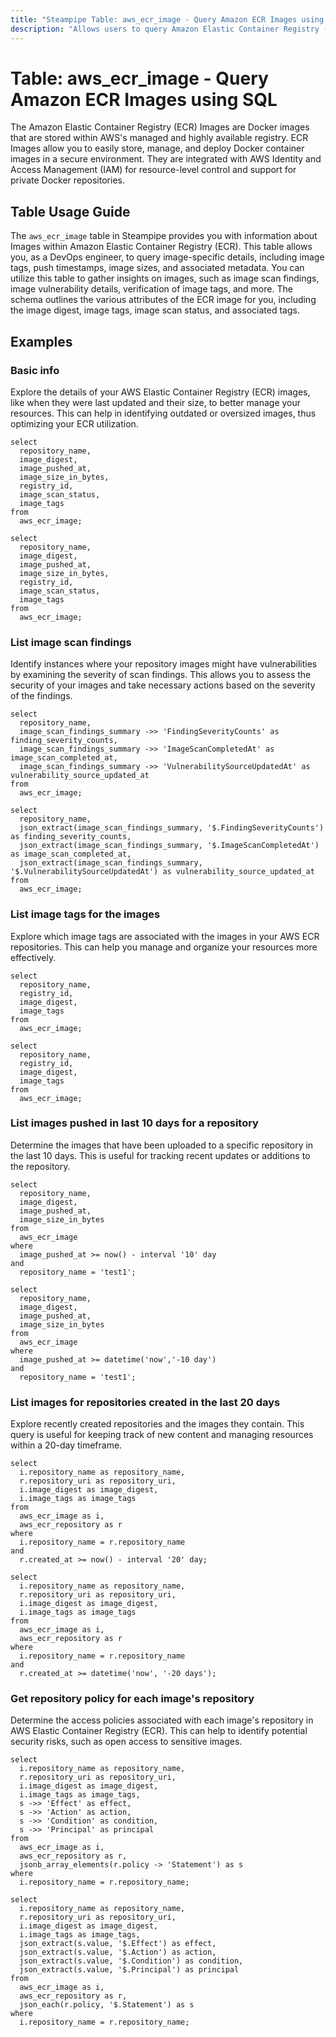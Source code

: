 ```yaml
---
title: "Steampipe Table: aws_ecr_image - Query Amazon ECR Images using SQL"
description: "Allows users to query Amazon Elastic Container Registry (ECR) Images and retrieve detailed information about each image, including image tags, push timestamps, image sizes, and more."
---
```


# Table: aws_ecr_image - Query Amazon ECR Images using SQL

The Amazon Elastic Container Registry (ECR) Images are Docker images that are stored within AWS's managed and highly available registry. ECR Images allow you to easily store, manage, and deploy Docker container images in a secure environment. They are integrated with AWS Identity and Access Management (IAM) for resource-level control and support for private Docker repositories.

## Table Usage Guide

The `aws_ecr_image` table in Steampipe provides you with information about Images within Amazon Elastic Container Registry (ECR). This table allows you, as a DevOps engineer, to query image-specific details, including image tags, push timestamps, image sizes, and associated metadata. You can utilize this table to gather insights on images, such as image scan findings, image vulnerability details, verification of image tags, and more. The schema outlines the various attributes of the ECR image for you, including the image digest, image tags, image scan status, and associated tags.

## Examples

### Basic info
Explore the details of your AWS Elastic Container Registry (ECR) images, like when they were last updated and their size, to better manage your resources. This can help in identifying outdated or oversized images, thus optimizing your ECR utilization.

```sql+postgres
select
  repository_name,
  image_digest,
  image_pushed_at,
  image_size_in_bytes,
  registry_id,
  image_scan_status,
  image_tags
from
  aws_ecr_image;
```

```sql+sqlite
select
  repository_name,
  image_digest,
  image_pushed_at,
  image_size_in_bytes,
  registry_id,
  image_scan_status,
  image_tags
from
  aws_ecr_image;
```

### List image scan findings
Identify instances where your repository images might have vulnerabilities by examining the severity of scan findings. This allows you to assess the security of your images and take necessary actions based on the severity of the findings.

```sql+postgres
select
  repository_name,
  image_scan_findings_summary ->> 'FindingSeverityCounts' as finding_severity_counts,
  image_scan_findings_summary ->> 'ImageScanCompletedAt' as image_scan_completed_at,
  image_scan_findings_summary ->> 'VulnerabilitySourceUpdatedAt' as vulnerability_source_updated_at
from
  aws_ecr_image;
```

```sql+sqlite
select
  repository_name,
  json_extract(image_scan_findings_summary, '$.FindingSeverityCounts') as finding_severity_counts,
  json_extract(image_scan_findings_summary, '$.ImageScanCompletedAt') as image_scan_completed_at,
  json_extract(image_scan_findings_summary, '$.VulnerabilitySourceUpdatedAt') as vulnerability_source_updated_at
from
  aws_ecr_image;
```

### List image tags for the images
Explore which image tags are associated with the images in your AWS ECR repositories. This can help you manage and organize your resources more effectively.

```sql+postgres
select
  repository_name,
  registry_id,
  image_digest,
  image_tags
from
  aws_ecr_image;
```

```sql+sqlite
select
  repository_name,
  registry_id,
  image_digest,
  image_tags
from
  aws_ecr_image;
```

### List images pushed in last 10 days for a repository
Determine the images that have been uploaded to a specific repository in the last 10 days. This is useful for tracking recent updates or additions to the repository.

```sql+postgres
select
  repository_name,
  image_digest,
  image_pushed_at,
  image_size_in_bytes
from
  aws_ecr_image
where
  image_pushed_at >= now() - interval '10' day
and
  repository_name = 'test1';
```

```sql+sqlite
select
  repository_name,
  image_digest,
  image_pushed_at,
  image_size_in_bytes
from
  aws_ecr_image
where
  image_pushed_at >= datetime('now','-10 day')
and
  repository_name = 'test1';
```

### List images for repositories created in the last 20 days
Explore recently created repositories and the images they contain. This query is useful for keeping track of new content and managing resources within a 20-day timeframe.

```sql+postgres
select
  i.repository_name as repository_name,
  r.repository_uri as repository_uri,
  i.image_digest as image_digest,
  i.image_tags as image_tags
from
  aws_ecr_image as i,
  aws_ecr_repository as r
where
  i.repository_name = r.repository_name
and
  r.created_at >= now() - interval '20' day;
```

```sql+sqlite
select
  i.repository_name as repository_name,
  r.repository_uri as repository_uri,
  i.image_digest as image_digest,
  i.image_tags as image_tags
from
  aws_ecr_image as i,
  aws_ecr_repository as r
where
  i.repository_name = r.repository_name
and
  r.created_at >= datetime('now', '-20 days');
```

### Get repository policy for each image's repository
Determine the access policies associated with each image's repository in AWS Elastic Container Registry (ECR). This can help to identify potential security risks, such as open access to sensitive images.

```sql+postgres
select
  i.repository_name as repository_name,
  r.repository_uri as repository_uri,
  i.image_digest as image_digest,
  i.image_tags as image_tags,
  s ->> 'Effect' as effect,
  s ->> 'Action' as action,
  s ->> 'Condition' as condition,
  s ->> 'Principal' as principal
from
  aws_ecr_image as i,
  aws_ecr_repository as r,
  jsonb_array_elements(r.policy -> 'Statement') as s
where
  i.repository_name = r.repository_name;
```

```sql+sqlite
select
  i.repository_name as repository_name,
  r.repository_uri as repository_uri,
  i.image_digest as image_digest,
  i.image_tags as image_tags,
  json_extract(s.value, '$.Effect') as effect,
  json_extract(s.value, '$.Action') as action,
  json_extract(s.value, '$.Condition') as condition,
  json_extract(s.value, '$.Principal') as principal
from
  aws_ecr_image as i,
  aws_ecr_repository as r,
  json_each(r.policy, '$.Statement') as s
where
  i.repository_name = r.repository_name;
```